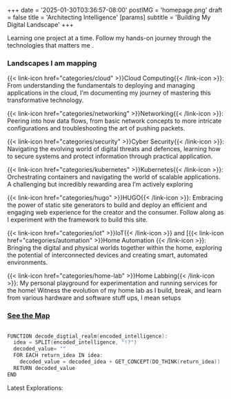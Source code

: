 +++
date = '2025-01-30T03:36:57-08:00'
postIMG = 'homepage.png'
draft = false
title = 'Architecting Intelligence'
[params]
  subtitle = 'Building My Digital Landscape'
+++

Learning one project at a time. Follow my hands-on journey through the technologies that matters me .

### Landscapes I am mapping

{{< link-icon href="categories/cloud" >}}Cloud Computing{{< /link-icon >}}:
From understanding the fundamentals to deploying and managing applications in
the cloud, I'm documenting my journey of mastering this transformative technology.

{{< link-icon href="categories/networking" >}}Networking{{< /link-icon >}}:
Peering into how data flows, from basic network concepts to more intricate
configurations and troubleshooting the art of pushing packets.

{{< link-icon href="categories/security" >}}Cyber Security{{< /link-icon >}}:
Navigating the evolving world of digital threats and defences, learning how to
secure systems and protect information through practical application.

{{< link-icon href="categories/kubernetes" >}}Kubernetes{{< /link-icon >}}:
Orchestrating containers and navigating the world of scalable applications. A
challenging but incredibly rewarding area I’m actively exploring

{{< link-icon href="categories/hugo" >}}HUGO{{< /link-icon >}}: Embracing the
power of static site generators to build and deploy an efficient and engaging
web experience for the creator and the consumer. Follow along as I experiment
with the framework to build this site.

{{< link-icon href="categories/iot" >}}IoT{{< /link-icon >}} and
[{{< link-icon href="categories/automation" >}}Home Automation
{{< /link-icon >}}: Bringing the digital and physical worlds together within
the home, exploring the potential of interconnected devices and creating smart,
automated environments.

{{< link-icon href="categories/home-lab" >}}Home Labbing{{< /link-icon >}}:
My personal playground for experimentation and running services for the home!
Witness the evolution of my home lab as I build, break, and learn from various
hardware and software stuff ups, I mean setups

### [See the Map](categories)

```go {style=catppuccin-latte}

FUNCTION decode_digtial_realm(encoded_intelligence):
  idea = SPLIT(encoded_intelligence, "!?")
  decoded_value= ""
  FOR EACH return_idea IN idea:
    decoded_value = decoded_idea + GET_CONCEPT(DO_THINK(return_idea))
  RETURN decoded_value
END

```

Latest Explorations:
